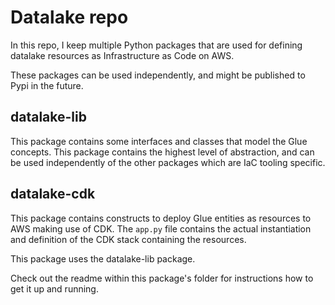 # Datalake repo

In this repo, I keep multiple Python packages that are used for defining datalake resources as Infrastructure as Code on AWS.

These packages can be used independently, and might be published to Pypi in the future.

## datalake-lib

This package contains some interfaces and classes that model the Glue concepts. This package contains the highest level of abstraction, and can be used independently of the other packages which are IaC tooling specific.

## datalake-cdk

This package contains constructs to deploy Glue entities as resources to AWS making use of CDK. The `app.py` file contains the actual instantiation and definition of the CDK stack containing the resources.

This package uses the datalake-lib package.

Check out the readme within this package's folder for instructions how to get it up and running.

